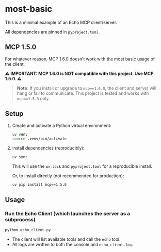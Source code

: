 # most-basic

This is a minimal example of an Echo MCP client/server.

All dependencies are pinned in `pyproject.toml`.

## MCP 1.5.0

For whatever reason, MCP 1.6.0 doesn't work with the most basic usage of the client.

**⚠️ IMPORTANT: MCP 1.6.0 is NOT compatible with this project. Use MCP 1.5.0. ⚠️**

> **Note:** If you install or upgrade to `mcp==1.6.0`, the client and server will hang or fail to communicate. This project is tested and works with `mcp==1.5.0` only.

## Setup

1. Create and activate a Python virtual environment:
   ```sh
   uv venv
   source .venv/bin/activate
   ```
2. Install dependencies (reproducibly):

   ```sh
   uv sync
   ```

   This will use the `uv.lock` and `pyproject.toml` for a reproducible install.

   Or, to install directly (not recommended for production):

   ```sh
   uv pip install mcp==1.5.0
   ```

## Usage

### Run the Echo Client (which launches the server as a subprocess)

```sh
python echo_client.py
```

- The client will list available tools and call the `echo` tool.
- All logs are written to both the console and `echo_client.log`.
